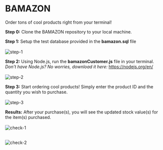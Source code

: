# BAMAZON
Order tons of cool products right from your terminal!<br />

<b>Step 0:</b> Clone the BAMAZON repository to your local machine.<br>

<b>Step 1:</b> Setup the test database provided in the <b>bamazon.sql</b> file<br><br>
![step-1](https://user-images.githubusercontent.com/30301389/33532807-c654c534-d86a-11e7-9c18-3241f7cf5c18.png)<br>

<b>Step 2:</b> Using Node.js, run the <b>bamazonCustomer.js</b> file in your terminal.<br>
        *Don't have Node.js? No worries, download it here:* https://nodejs.org/en/<br><br>
![step-2](https://user-images.githubusercontent.com/30301389/33532809-c980d1d0-d86a-11e7-9c92-e1837d8bb77a.png)<br>

<b>Step 3:</b> Start ordering cool products! Simply enter the product ID and the quantity you wish to purchase.<br><br>
![step-3](https://user-images.githubusercontent.com/30301389/33532810-cc65e462-d86a-11e7-8358-e7d6a5a36180.png)<br>


<b>Results:</b> After your purchase(s), you will see the updated stock value(s) for the item(s) purchased.<br><br>
![check-1](https://user-images.githubusercontent.com/30301389/33532812-cfc2cf94-d86a-11e7-82f7-0f924e052ccb.png)<br><br>

![check-2](https://user-images.githubusercontent.com/30301389/33532814-d2bb2dd6-d86a-11e7-82a7-fb1596cced99.png)<br>